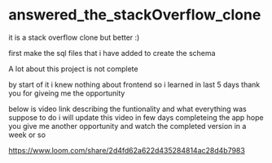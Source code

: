 # answered_the_stackOverflow_clone
it is a stack overflow clone but better :)


first make the sql files that i have added to create the schema


A lot about this project is not complete

by start of it i knew nothing about frontend so i learned in last 5 days thank you for giveing me the opportunity

below is video link describing the funtionality and what everything was suppose to do i will update this video in few days completeing the app
hope you give me another opportunity and watch the completed version in a week or so

https://www.loom.com/share/2d4fd62a622d435284814ac28d4b7983